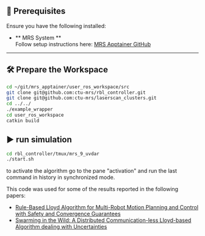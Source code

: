   ## 🚀 Prerequisites

  Ensure you have the following installed:

  - ** MRS System **  
    Follow setup instructions here: [MRS Apptainer GitHub](https://github.com/ctu-mrs/mrs_apptainer)

  ---

  ## 🛠 Prepare the Workspace


  ```bash
  cd ~/git/mrs_apptainer/user_ros_workspace/src
  git clone git@github.com:ctu-mrs/rbl_controller.git
  git clone git@github.com:ctu-mrs/laserscan_clusters.git
  cd ../../
  ./example_wrapper
  cd user_ros_workspace
  catkin build 
  ```
 ## ▶️ run simulation 

```bash  
cd rbl_controller/tmux/mrs_9_uvdar
./start.sh
```
to activate the algorithm go to the pane "activation" and run the last command in history in synchronized mode.

This code was used for some of the results reported in the following papers: 

- [Rule-Based Lloyd Algorithm for Multi-Robot Motion Planning and Control with Safety and Convergence Guarantees](https://arxiv.org/pdf/2310.19511)
- [Swarming in the Wild: A Distributed Communication-less Lloyd-based Algorithm dealing with Uncertainties](https://arxiv.org/pdf/2504.18840)
